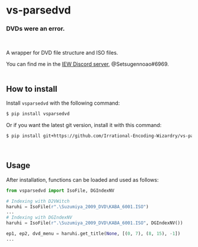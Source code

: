 # vs-parsedvd

### DVDs were an error.
<br>

A wrapper for DVD file structure and ISO files.

You can find me in the [IEW Discord server](https://discord.gg/qxTxVJGtst), @Setsugennoao#6969.
<br><br>
## How to install

Install `vsparsedvd` with the following command:

```sh
$ pip install vsparsedvd
```

Or if you want the latest git version, install it with this command:

```sh
$ pip install git+https://github.com/Irrational-Encoding-Wizardry/vs-parsedvd.git
```
<br>

## Usage

After installation, functions can be loaded and used as follows:

```py
from vsparsedvd import IsoFile, DGIndexNV

# Indexing with D2VWitch
haruhi = IsoFile(r".\Suzumiya_2009_DVD\KABA_6001.ISO")
...
# Indexing with DGIndexNV
haruhi = IsoFile(r".\Suzumiya_2009_DVD\KABA_6001.ISO", DGIndexNV())

ep1, ep2, dvd_menu = haruhi.get_title(None, [(0, 7), (8, 15), -1])
...
```
